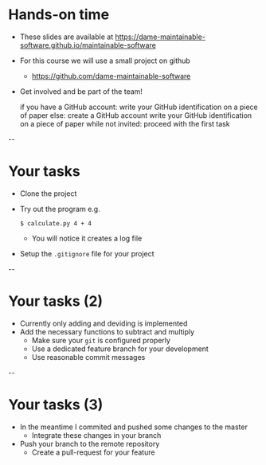 # Hands-on time

* These slides are available at https://dame-maintainable-software.github.io/maintainable-software
* For this course we will use a small project on github
    * https://github.com/dame-maintainable-software
* Get involved and be part of the team!


	if you have a GitHub account:
		write your GitHub identification on a piece of paper
	else:
		create a GitHub account
		write your GitHub identification on a piece of paper
	while not invited:
		proceed with the first task


--

# Your tasks

* Clone the project
* Try out the program e.g.

    `$ calculate.py 4 + 4`
    * You will notice it creates a log file
* Setup the `.gitignore` file for your project

--

# Your tasks (2)

* Currently only adding and deviding is implemented
* Add the necessary functions to subtract and multiply
    * Make sure your `git` is configured properly
    * Use a dedicated feature branch for your development
    * Use reasonable commit messages

--

# Your tasks (3)

* In the meantime I commited and pushed some changes to the master
    * Integrate these changes in your branch
* Push your branch to the remote repository
    * Create a pull-request for your feature
